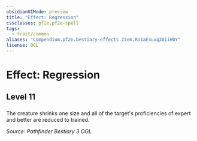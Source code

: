 ```yaml
---
obsidianUIMode: preview
title: "Effect: Regression"
cssclasses: pf2e,pf2e-spell
tags:
  - trait/common
aliases: "Compendium.pf2e.bestiary-effects.Item.Rn1aE4uvq30iiH0Y"
license: OGL
---
```

# Effect: Regression
## Level 11
### 






The creature shrinks one size and all of the target's proficiencies of expert and better are reduced to trained.

*Source: Pathfinder Bestiary 3*
*OGL*